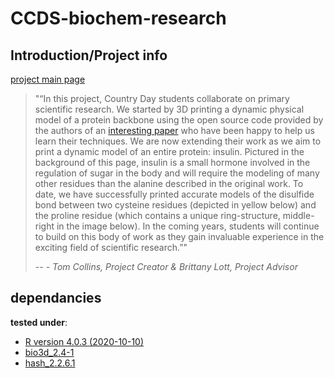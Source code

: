 # CCDS-biochem-research

## Introduction/Project info

[project main page](https://www.ccdsbiochem.com/)

> "“In this project, Country Day students collaborate on primary scientific research. We started by 3D printing a dynamic physical model of a protein backbone using the open source code provided by the authors of an [interesting paper](https://docs.wixstatic.com/ugd/e5849c_9fdc54465a624b06944b2b6aa2d8674e.pdf) who have been happy to help us learn their techniques. We are now extending their work as we aim to print a dynamic model of an entire protein: insulin. Pictured in the background of this page, insulin is a small hormone involved in the regulation of sugar in the body and will require the modeling of many other residues than the alanine described in the original work. To date, we have successfully printed accurate models of the disulfide bond between two cysteine residues (depicted in yellow below) and the proline residue (which contains a unique ring-structure, middle-right in the image below). In the coming years, students will continue to build on this body of work as they gain invaluable experience in the exciting field of scientific research.”"
>
> -- <cite>- Tom Collins, Project Creator &amp; Brittany Lott, Project Advisor</cite>
> 

## dependancies

__tested under__:
  - [R version 4.0.3 (2020-10-10)](https://www.r-project.org/)
  - [bio3d_2.4-1](https://bitbucket.org/Grantlab/bio3d/src/master/)
  - [hash_2.2.6.1](https://cran.r-project.org/web/packages/hash/index.html)
